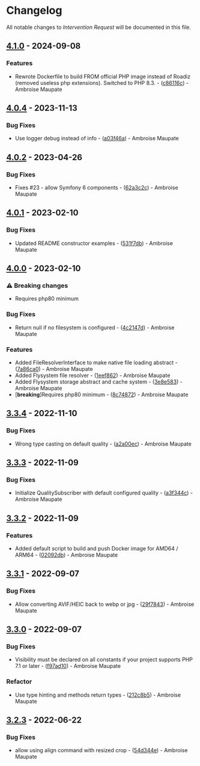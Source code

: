 # Changelog

All notable changes to *Intervention Request* will be documented in this file.

## [4.1.0](https://github.com/ambroisemaupate/intervention-request/compare/v4.0.5...v4.1.0) - 2024-09-08

### Features

- Rewrote Dockerfile to build FROM official PHP image instead of Roadiz (removed useless php extensions). Switched to PHP 8.3. - ([c86116c](https://github.com/ambroisemaupate/intervention-request/commit/c86116cd95b2f238810130f9bfafd31c0d816c58)) - Ambroise Maupate

## [4.0.4](https://github.com/ambroisemaupate/intervention-request/compare/v4.0.3...v4.0.4) - 2023-11-13

### Bug Fixes

- Use logger debug instead of info - ([a03f46a](https://github.com/ambroisemaupate/intervention-request/commit/a03f46a002aaf208e8b251382ffbe76f1b29de63)) - Ambroise Maupate

## [4.0.2](https://github.com/ambroisemaupate/intervention-request/compare/v4.0.1...v4.0.2) - 2023-04-26

### Bug Fixes

- Fixes #23 - allow Symfony 6 components - ([62a3c2c](https://github.com/ambroisemaupate/intervention-request/commit/62a3c2c4b44ec2e5851a033f54b72b5decdaedd3)) - Ambroise Maupate

## [4.0.1](https://github.com/ambroisemaupate/intervention-request/compare/v4.0.0...v4.0.1) - 2023-02-10

### Bug Fixes

- Updated README constructor examples - ([531f7db](https://github.com/ambroisemaupate/intervention-request/commit/531f7dbd76d31739a9d5ef0c842d1cc8b2fad9dc)) - Ambroise Maupate

## [4.0.0](https://github.com/ambroisemaupate/intervention-request/compare/v3.3.4...v4.0.0) - 2023-02-10

### ⚠ Breaking changes

- Requires php80 minimum

### Bug Fixes

- Return null if no filesystem is configured - ([4c2147d](https://github.com/ambroisemaupate/intervention-request/commit/4c2147d26a0fc20bead32bfb1a22ed9938f49375)) - Ambroise Maupate

### Features

- Added FileResolverInterface to make native file loading abstract - ([7a86ca0](https://github.com/ambroisemaupate/intervention-request/commit/7a86ca0e0b395b43db836f157449926b0f64458f)) - Ambroise Maupate
- Added Flysystem file resolver - ([1eef862](https://github.com/ambroisemaupate/intervention-request/commit/1eef862640c34aeceb1a1a242d340e53b3ed2aad)) - Ambroise Maupate
- Added Flysystem storage abstract and cache system - ([3e8e583](https://github.com/ambroisemaupate/intervention-request/commit/3e8e583074cce63aabdd667e22332a55ba1bc448)) - Ambroise Maupate
-  [**breaking**]Requires php80 minimum - ([8c74872](https://github.com/ambroisemaupate/intervention-request/commit/8c7487210af7765bd98c21c342d9b56aa2b937a1)) - Ambroise Maupate

## [3.3.4](https://github.com/ambroisemaupate/intervention-request/compare/v3.3.3...v3.3.4) - 2022-11-10

### Bug Fixes

- Wrong type casting on default quality - ([a2a00ec](https://github.com/ambroisemaupate/intervention-request/commit/a2a00ec0d5b5bacd4ec2186813bbf69f6a65fe41)) - Ambroise Maupate

## [3.3.3](https://github.com/ambroisemaupate/intervention-request/compare/v3.3.2...v3.3.3) - 2022-11-09

### Bug Fixes

- Initialize QualitySubscriber with default configured quality - ([a3f344c](https://github.com/ambroisemaupate/intervention-request/commit/a3f344c6635420b4494dfcde78a911391c7b2235)) - Ambroise Maupate

## [3.3.2](https://github.com/ambroisemaupate/intervention-request/compare/v3.3.1...v3.3.2) - 2022-11-09

### Features

- Added default script to build and push Docker image for AMD64 / ARM64 - ([02092db](https://github.com/ambroisemaupate/intervention-request/commit/02092dbc0adc607063b467cafe411a99403ce2ca)) - Ambroise Maupate

## [3.3.1](https://github.com/ambroisemaupate/intervention-request/compare/v3.3.0...v3.3.1) - 2022-09-07

### Bug Fixes

- Allow converting AVIF/HEIC back to webp or jpg - ([29f7843](https://github.com/ambroisemaupate/intervention-request/commit/29f7843b0d5b710d7269a7b774202b4701017416)) - Ambroise Maupate

## [3.3.0](https://github.com/ambroisemaupate/intervention-request/compare/v3.2.3...v3.3.0) - 2022-09-07

### Bug Fixes

- Visibility must be declared on all constants if your project supports PHP 7.1 or later - ([f97ad10](https://github.com/ambroisemaupate/intervention-request/commit/f97ad105dca1931646b071378377100fafd959bb)) - Ambroise Maupate

### Refactor

- Use type hinting and methods return types - ([212c8b5](https://github.com/ambroisemaupate/intervention-request/commit/212c8b56088d327898894d5f761e2d4301d7438c)) - Ambroise Maupate

## [3.2.3](https://github.com/ambroisemaupate/intervention-request/compare/v3.2.2...v3.2.3) - 2022-06-22

### Bug Fixes

- allow using align command with resized crop - ([54d344e](https://github.com/ambroisemaupate/intervention-request/commit/54d344eca2a3aaeef59f6b1f4d48b11a23c8ff48)) - Ambroise Maupate

<!-- generated by git-cliff -->

